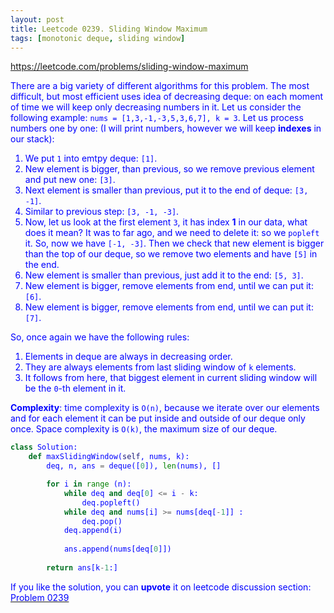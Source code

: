 ```yaml
---
layout: post
title: Leetcode 0239. Sliding Window Maximum
tags: [monotonic deque, sliding window]
---
```


<a href="https://leetcode.com/problems/sliding-window-maximum"> <font color = blue>https://leetcode.com/problems/sliding-window-maximum

There are a big variety of different algorithms for this problem. The most difficult, but most efficient uses idea of decreasing deque: on each moment of time we will keep only decreasing numbers in it. Let us consider the following example: `nums = [1,3,-1,-3,5,3,6,7], k = 3`. Let us process numbers one by one: (I will print numbers, however we will keep **indexes** in our stack):

1. We put `1` into emtpy deque: `[1]`.
2. New element is bigger, than previous, so we remove previous element and put new one:  `[3]`.
3. Next element is smaller than previous, put it to the end of deque: `[3, -1]`.
4. Similar to previous step: `[3, -1, -3]`.
5. Now, let us look at the first element `3`, it has index **1** in our data, what does it mean? It was to far ago, and we need to delete it: so we `popleft` it. So, now we have `[-1, -3]`. Then we check that new element is bigger than the top of our deque, so we remove two elements and have `[5]` in the end.
6. New element is smaller than previous, just add it to the end: `[5, 3]`.
7. New element is bigger, remove elements from end, until we can put it: `[6]`.
8. New element is bigger, remove elements from end, until we can put it: `[7]`.

So, once again we have the following rules:
1. Elements in deque are always in decreasing order.
2. They are always elements from last sliding window of `k` elements.
3. It follows from here, that biggest element in current sliding window will be the `0`-th element in it.

**Complexity**: time complexity is `O(n)`, because we iterate over our elements and for each element it can be put inside and outside of our deque only once. Space complexity is `O(k)`, the maximum size of our deque.


```python
class Solution:
    def maxSlidingWindow(self, nums, k):
        deq, n, ans = deque([0]), len(nums), []

        for i in range (n):
            while deq and deq[0] <= i - k:
                deq.popleft()
            while deq and nums[i] >= nums[deq[-1]] :
                deq.pop()
            deq.append(i)
            
            ans.append(nums[deq[0]])
            
        return ans[k-1:]
```

If you like the solution, you can **upvote** it on leetcode discussion section:<a href="https://leetcode.com/problems/sliding-window-maximum/discuss/951683/python-decreasing-deque-short-explained"> <font color = blue>Problem 0239
